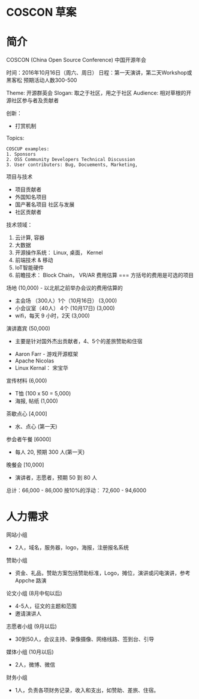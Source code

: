 COSCON 草案
=
简介
===
COSCON (China Open Source Conference) 中国开源年会

时间：2016年10月16日（周六、周日）
日程：第一天演讲，第二天Workshop或黑客松
预期活动人数300-500

Theme: 开源群英会
    Slogan: 取之于社区，用之于社区
Audience: 相对草根的开源社区参与者及贡献者

创新： 
- 打赏机制

Topics: 
    
    COSCUP examples: 
    1. Sponsors 
    2. OSS Community Developers Technical Discussion 
    3. User contributers: Bug, Docuements, Marketing,  

项目与技术
   - 项目贡献者
   - 外国知名项目
   - 国产著名项目
社区与发展
   - 社区贡献者
   
技术领域： 
1. 云计算, 容器
2. 大数据
3. 开源操作系统： Linux, 桌面， Kernel 
4. 前端技术 & 移动
5. IoT智能硬件
6. 前瞻技术： Block Chain， VR/AR
费用估算
===
方括号的费用是可选的项目

场地 (10,000) - 以北航之前举办会议的费用估算的
 * 主会场  （300人）1个（10月16日） (3,000)
 * 小会议室（40人） 4个 (10月17日)  (3,000)
 * wifi，每天 9 小时，2天 (3,000)

演讲嘉宾 (50,000)
 * 主要是针对国外杰出贡献者，4、5个的差旅赞助和住宿
 - Aaron Farr - 游戏开源框架
 - Apache Nicolas 
 - Linux Kernal： 宋宝华

宣传材料 (6,000)
 * T恤 (100 x 50 = 5,000)
 * 海报, 帖纸 (1,000)

茶歇点心 [4,000]
 * 水、点心 (第一天)

参会者午餐 [6000]
 * 每人 20, 预期 300 人(第一天)

晚餐会 [10,000]
 * 演讲者，志愿者，预期 50 到 80 人

总计：66,000 - 86,000
按10%的浮动： 72,600 - 94,6000

人力需求
===
网站小组
 * 2人，域名，服务器，logo，海报，注册报名系统

赞助小组
 * 资金、礼品，赞助方案包括赞助标准，Logo，摊位，演讲或闪电演讲，参考 Appche 路演

论文小组 (8月中旬以后)
 * 4-5人，征文的主题和范围
 * 邀请演讲人

志愿者小组 (9月以后)
 * 30到50人，会议主持、录像摄像、网络线路、签到台、引导

媒体小组 (10月以后)
 * 2人，微博、微信

财务小组
 * 1人，负责各项财务记录，收入和支出，如赞助、差旅、住宿。

